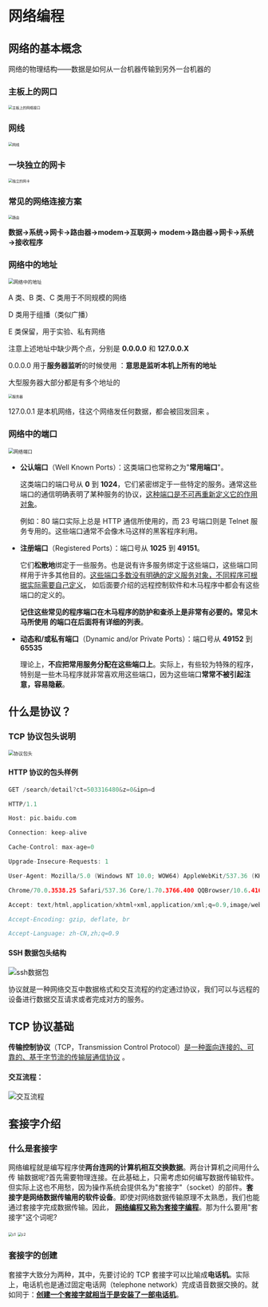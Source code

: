 # 网络编程

## **网络的基本概念** 

网络的物理结构——数据是如何从一台机器传输到另外一台机器的

### 主板上的网口

<img src="F:\我的\博客记录\linux\image\主板上的网络接口.png" alt="主板上的网络接口" style="zoom: 50%;" />

### 网线

<img src="F:\我的\博客记录\linux\image\网线.png" alt="网线" style="zoom: 50%;" />



### 一块独立的网卡

<img src="F:\我的\博客记录\linux\image\独立的网卡.png" alt="独立的网卡" style="zoom:50%;" />

### 常见的网络连接方案

<img src="F:\我的\博客记录\linux\image\路由.png" alt="路由" style="zoom: 50%;" />

**数据→系统→网卡→路由器→modem→互联网→ modem→路由器→网卡→系统→接收程序**

### 网络中的地址

<img src="F:\我的\博客记录\linux\image\网络中的地址.png" alt="网络中的地址" style="zoom:67%;" />

A 类、B 类、C 类用于不同规模的网络

D 类用于组播（类似广播）

E 类保留，用于实验、私有网络 

注意上述地址中缺少两个点，分别是 **0.0.0.0** 和 **127.0.0.X** 

0.0.0.0 用于**服务器监听**的时候使用 ：**意思是监听本机上所有的地址** 

大型服务器大部分都是有多个地址的

 <img src="F:\我的\博客记录\linux\image\服务器.png" alt="服务器" style="zoom:50%;" />

127.0.0.1 是本机网络，往这个网络发任何数据，都会被回发回来 。

### **网络中的端口** 

<img src="F:\我的\博客记录\linux\image\网络端口.png" alt="网络端口" style="zoom:67%;" />

- **公认端口**（Well Known Ports）：这类端口也常称之为"**常用端口**"。

  这类端口的端口号从 **0**  到  **1024**，它们紧密绑定于一些特定的服务。通常这些端口的通信明确表明了某种服务的协议，<u>这种端口是不可再重新定义它的作用对象</u>。

  例如：80 端口实际上总是 HTTP 通信所使用的，而 23 号端口则是 Telnet 服务专用的。这些端口通常不会像木马这样的黑客程序利用。

- **注册端口**（Registered Ports）：端口号从  **1025**  到  **49151**。

  它们**松散地**绑定于一些服务。也是说有许多服务绑定于这些端口，这些端口同样用于许多其他目的。<u>这些端口多数没有明确的定义服务对象，不同程序可根据实际需要自己定义</u>， 如后面要介绍的远程控制软件和木马程序中都会有这些端口的定义的。 

  **记住这些常见的程序端口在木马程序的防护和查杀上是非常有必要的。常见木马所使用 的端口在后面将有详细的列表**。

  

- **动态和/或私有端口**（Dynamic and/or Private Ports）：端口号从 **49152**  到  **65535**

  理论上，**不应把常用服务分配在这些端口上**。实际上，有些较为特殊的程序，特别是一些木马程序就非常喜欢用这些端口，因为这些端口**常常不被引起注意，容易隐蔽**。

## 什么是协议？

### TCP 协议包头说明

<img src="F:\我的\博客记录\linux\image\协议包头.png" alt="协议包头" style="zoom:67%;" />

#### HTTP 协议的包头样例 

 ```c++
GET /search/detail?ct=503316480&z=0&ipn=d 

HTTP/1.1 

Host: pic.baidu.com 

Connection: keep-alive 

Cache-Control: max-age=0 

Upgrade-Insecure-Requests: 1 

User-Agent: Mozilla/5.0 (Windows NT 10.0; WOW64) AppleWebKit/537.36 (KHTML, like Gecko) 

Chrome/70.0.3538.25 Safari/537.36 Core/1.70.3766.400 QQBrowser/10.6.4163.400 

Accept: text/html,application/xhtml+xml,application/xml;q=0.9,image/webp,image/apng,*/*;q=0.8 

Accept-Encoding: gzip, deflate, br 

Accept-Language: zh-CN,zh;q=0.9 
 ```

#### SSH 数据包头结构

 ![ssh数据包](F:\我的\博客记录\linux\image\ssh数据包.png)

协议就是一种网络交互中数据格式和交互流程的约定通过协议，我们可以与远程的设备进行数据交互请求或者完成对方的服务。

## **TCP** **协议基础** 

**传输控制协议**（TCP，Transmission Control Protocol）<u>是一种面向连接的、可靠的、基于字节流的传输层通信协议</u> 。

#### 交互流程： 

![交互流程](F:\我的\博客记录\linux\image\交互流程.png)

## **套接字介绍** 

### **什么是套接字** 

网络编程就是编写程序使**两台连网的计算机相互交换数据**。两台计算机之间用什么传 输数据呢?首先需要物理连接。在此基础上，只需考虑如何编写数据传输软件。但实际上这也不用愁，因为操作系统会提供名为"套接字"（socket）的部件。**套接字是网络数据传输用的软件设备**。即使对网络数据传输原理不太熟悉，我们也能通过套接字完成数据传输。因此， **<u>网络编程又称为套接字编程</u>**。那为什么要用"套接字"这个词呢?

<img src="F:\我的\博客记录\linux\image\c1.png" alt="c1" style="zoom: 50%;" />

<img src="F:\我的\博客记录\linux\image\c2.png" alt="c2" style="zoom:50%;" />



### **套接字的创建** 

套接字大致分为两种，其中，先要讨论的 TCP 套接字可以比喻成**电话机**。实际上，电话机也是通过固定电话网（telephone network）完成语音数据交换的。就如同于：**<u>创建一个套接字就相当于是安装了一部电话机</u>**。